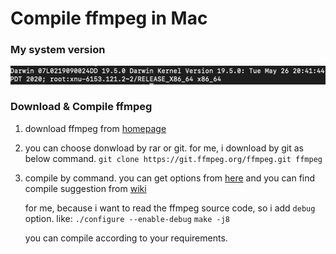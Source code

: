 # Compile ffmpeg in Mac


### My system version
![image system info](./env-asset/sys-version.png)

### Download & Compile ffmpeg
1. download ffmpeg from [homepage](https://ffmpeg.org/download.html)
2. you can choose donwload by rar or git.
    for me, i download by git as below command.
    `git clone https://git.ffmpeg.org/ffmpeg.git ffmpeg`
3. compile by command. you can get options from [here](https://ffmpeg.org/platform.html#Darwin-_0028Mac-OS-X_002c-iPhone_0029)
    and you can find compile suggestion from [wiki](https://trac.ffmpeg.org/wiki/CompilationGuide)

    for me, because i want to read the ffmpeg source code, so i add `debug` option. like:
    `./configure --enable-debug`
    `make -j8`

    you can compile according to your requirements.